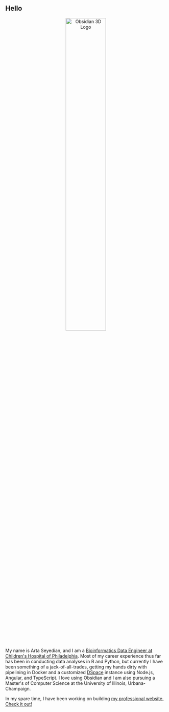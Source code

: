 
## Hello

<p align="center">
  <img src="https://forum.obsidian.md/uploads/default/original/2X/b/b2258a5392af3085e270cbaeb5d97d88e6dfc7ee.gif" alt="Obsidian 3D Logo" width=50% />
</p>

My name is Arta Seyedian, and I am a [Bioinformatics Data Engineer at Children's Hospital of Philadelphia](https://www.research.chop.edu/pedsnet). Most of my career experience thus far has been in conducting data analyses in R and Python, but currently I have been something of a jack-of-all-trades, getting my hands dirty with pipelining in Docker and a customized [DSpace](https://github.com/DSpace/DSpace) instance using Node.js, Angular, and TypeScript. I love using Obsidian and I am also pursuing a Master's of Computer Science at the University of Illinois, Urbana-Champaign.

In my spare time, I have been working on building [my professional website. Check it out!](https://www.artaseyedian.com)
